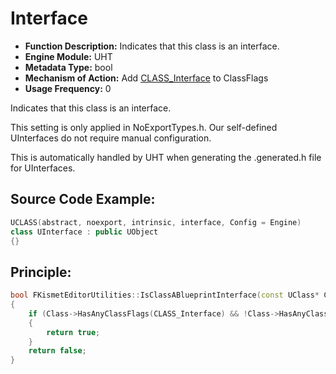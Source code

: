 # Interface

- **Function Description:** Indicates that this class is an interface.
- **Engine Module:** UHT
- **Metadata Type:** bool
- **Mechanism of Action:** Add [CLASS_Interface](../../../Flags/EClassFlags/CLASS_Interface.md) to ClassFlags
- **Usage Frequency:** 0

Indicates that this class is an interface.

This setting is only applied in NoExportTypes.h. Our self-defined UInterfaces do not require manual configuration.

This is automatically handled by UHT when generating the .generated.h file for UInterfaces.

## Source Code Example:

```cpp
UCLASS(abstract, noexport, intrinsic, interface, Config = Engine)
class UInterface : public UObject
{}
```

## Principle:

```cpp
bool FKismetEditorUtilities::IsClassABlueprintInterface(const UClass* Class)
{
	if (Class->HasAnyClassFlags(CLASS_Interface) && !Class->HasAnyClassFlags(CLASS_NewerVersionExists))
	{
		return true;
	}
	return false;
}
```
